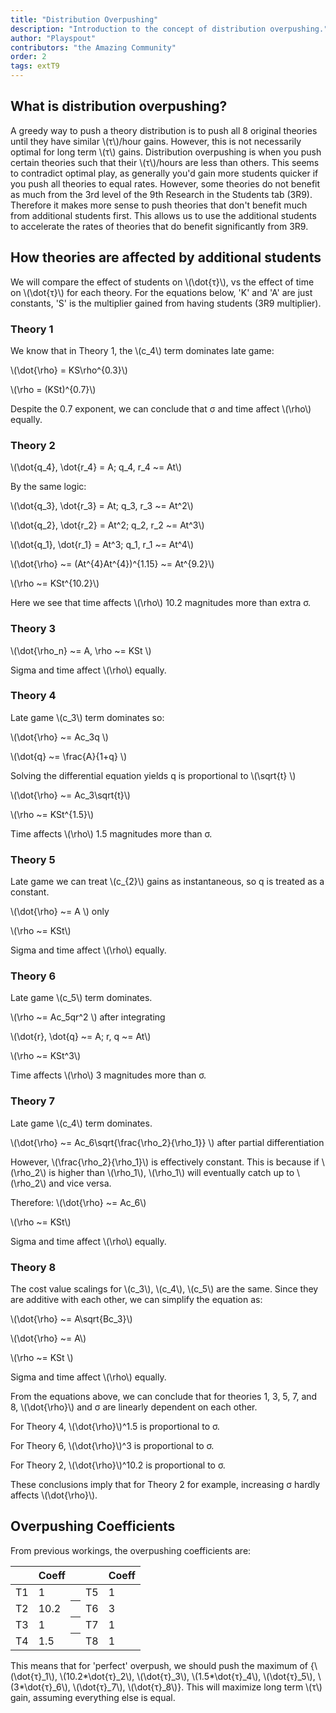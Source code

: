 ```yaml
---
title: "Distribution Overpushing"
description: "Introduction to the concept of distribution overpushing."
author: "Playspout"
contributors: "the Amazing Community"
order: 2
tags: extT9
---
```


## What is distribution overpushing?

A greedy way to push a theory distribution is to push all 8 original theories until they have similar \\(τ\\)/hour gains. However, this is not necessarily optimal for long term \\(τ\\) gains. Distribution overpushing is when you push certain theories such that their \\(τ\\)/hours are less than others. This seems to contradict optimal play, as generally you'd gain more students quicker if you push all theories to equal rates. However, some theories do not benefit as much from the 3rd level of the 9th Research in the Students tab (3R9). Therefore it makes more sense to push theories that don't benefit much from additional students first. This allows us to use the additional students to accelerate the rates of theories that do benefit significantly from 3R9.

## How theories are affected by additional students

We will compare the effect of students on \\(\dot{τ}\\), vs the effect of time on \\(\dot{τ}\\) for each theory. For the equations below, 'K' and 'A' are just constants, 'S' is the multiplier gained from having students (3R9 multiplier).

### Theory 1

We know that in Theory 1, the \\(c_4\\) term dominates late game:

\\(\dot{\rho} = KS\rho^{0.3}\\)

\\(\rho = (KSt)^{0.7}\\)

Despite the 0.7 exponent, we can conclude that σ and time affect \\(\rho\\) equally.

### Theory 2

\\(\dot{q_4}, \dot{r_4} = A; q_4, r_4 ~= At\\)

By the same logic:

\\(\dot{q_3}, \dot{r_3} = At; q_3, r_3 ~= At^2\\)

\\(\dot{q_2}, \dot{r_2} = At^2; q_2, r_2 ~= At^3\\)

\\(\dot{q_1}, \dot{r_1} = At^3; q_1, r_1 ~= At^4\\)

\\(\dot{\rho} ~= (At^{4}At^{4})^{1.15} ~= At^{9.2}\\)

\\(\rho ~= KSt^{10.2}\\)

Here we see that time affects \\(\rho\\) 10.2 magnitudes more than extra σ.

### Theory 3

\\(\dot{\rho_n} ~= A, \rho ~= KSt \\)

Sigma and time affect \\(\rho\\) equally.

### Theory 4

Late game \\(c_3\\) term dominates so:

\\(\dot{\rho} ~= Ac_3q \\)

\\(\dot{q} ~= \frac{A}{1+q} \\)

Solving the differential equation yields q is proportional to \\(\sqrt{t} \\)

\\(\dot{\rho} ~= Ac_3\sqrt{t}\\)

\\(\rho ~= KSt^{1.5}\\)

Time affects \\(\rho\\) 1.5 magnitudes more than σ.

### Theory 5

Late game we can treat \\(c_{2}\\) gains as instantaneous, so q is treated as a constant.

\\(\dot{\rho} ~= A \\) only

\\(\rho ~= KSt\\)

Sigma and time affect \\(\rho\\) equally.

### Theory 6

Late game \\(c_5\\) term dominates.

\\(\rho ~= Ac_5qr^2 \\) after integrating

\\(\dot{r}, \dot{q} ~= A;  r, q ~= At\\)

\\(\rho ~= KSt^3\\)

Time affects \\(\rho\\) 3 magnitudes more than σ.

### Theory 7

Late game \\(c_4\\) term dominates.

\\(\dot{\rho} ~= Ac_6\sqrt{\frac{\rho_2}{\rho_1}} \\) after partial differentiation

However, \\(\frac{\rho_2}{\rho_1}\\) is effectively constant. This is because if \\(\rho_2\\) is higher than \\(\rho_1\\), \\(\rho_1\\) will eventually catch up to \\(\rho_2\\) and vice versa.

Therefore: \\(\dot{\rho} ~= Ac_6\\)

\\(\rho ~= KSt\\)

Sigma and time affect \\(\rho\\) equally.

### Theory 8

The cost value scalings for \\(c_3\\), \\(c_4\\), \\(c_5\\) are the same. Since they are additive with each other, we can simplify the equation as:

\\(\dot{\rho} ~= A\sqrt{Bc_3}\\)

\\(\dot{\rho} ~= A\\)

\\(\rho ~= KSt \\)

Sigma and time affect \\(\rho\\) equally.

From the equations above, we can conclude that for theories 1, 3, 5, 7, and 8, \\(\dot{\rho}\\) and σ are linearly dependent on each other.

For Theory 4, \\(\dot{\rho}\\)^1.5 is proportional to σ.

For Theory 6, \\(\dot{\rho}\\)^3 is proportional to σ.

For Theory 2, \\(\dot{\rho}\\)^10.2 is proportional to σ.

These conclusions imply that for Theory 2 for example, increasing σ hardly affects \\(\dot{\rho}\\).

## Overpushing Coefficients

From previous workings, the overpushing coefficients are:

<table class="newwords">
   <thead>
      <tr>
         <th class="invisible"></th>
         <th>Coeff</th>
         <th class="invisible"></th>
         <th class="invisible"></th>
         <th>Coeff</th>
      </tr>
   </thead>
   <tbody>
      <tr>
         <td class="leftHeader">T1</td>
         <td>1</td>
         <th class="invisible"></th>
         <td class="leftHeader">T5</td>
         <td>1</td>
      </tr>
      <tr>
         <td class="leftHeader">T2</td>
         <td>10.2</td>
         <th class="invisible"></th>
         <td class="leftHeader">T6</td>
         <td>3</td>
      </tr>
      <tr>
         <td class="leftHeader">T3</td>
         <td>1</td>
         <th class="invisible"></th>
         <td class="leftHeader">T7</td>
         <td>1</td>
      </tr>
      <tr>
         <td class="leftHeader">T4</td>
         <td>1.5</td>
         <th class="invisible"></th>
         <td class="leftHeader">T8</td>
         <td>1</td>
      </tr>
   </tbody>
</table>

This means that for 'perfect' overpush, we should push the maximum of {\\(\dot{τ}_1\\), \\(10.2*\dot{τ}_2\\), \\(\dot{τ}_3\\), \\(1.5*\dot{τ}_4\\), \\(\dot{τ}_5\\), \\(3*\dot{τ}_6\\), \\(\dot{τ}_7\\), \\(\dot{τ}_8\\)}. This will maximize long term \\(τ\\) gain, assuming everything else is equal.
